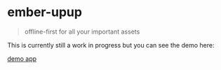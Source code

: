 # ember-upup
> offline-first for all your important assets

This is currently still a work in progress but you can see the demo here:

[demo app](https://ember-upup.firebaseapp.com)
